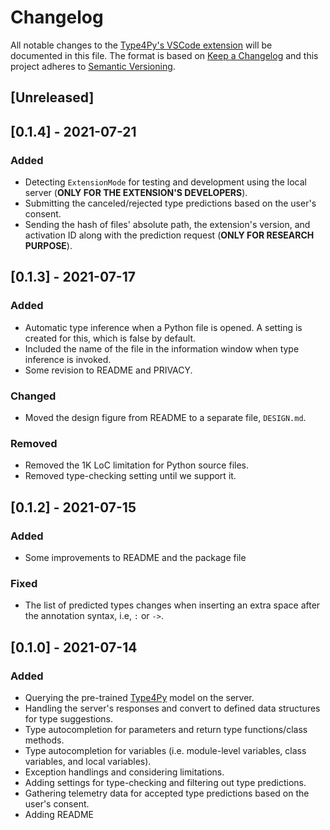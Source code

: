 # Changelog
All notable changes to the [Type4Py's VSCode extension](https://github.com/saltudelft/type4py-vscode-ext) will be documented in this file. The format is based on [Keep a Changelog](http://keepachangelog.com/en/1.0.0/) and this project adheres to [Semantic Versioning](http://semver.org/spec/v2.0.0.html).

## [Unreleased]

## [0.1.4] - 2021-07-21
### Added
- Detecting `ExtensionMode` for testing and development using the local server (**ONLY FOR THE EXTENSION'S DEVELOPERS**).
- Submitting the canceled/rejected type predictions based on the user's consent.
- Sending the hash of files' absolute path, the extension's version, and activation ID along with the prediction request (**ONLY FOR RESEARCH PURPOSE**).

## [0.1.3] - 2021-07-17
### Added
- Automatic type inference when a Python file is opened. A setting is created for this, which is false by default.
- Included the name of the file in the information window when type inference is invoked.
- Some revision to README and PRIVACY.

### Changed
- Moved the design figure from README to a separate file, `DESIGN.md`.

### Removed
- Removed the 1K LoC limitation for Python source files.
- Removed type-checking setting until we support it.

## [0.1.2] - 2021-07-15
### Added
- Some improvements to README and the package file

### Fixed
- The list of predicted types changes when inserting an extra space after the annotation syntax, i.e, `:` or `->`.


## [0.1.0] - 2021-07-14
### Added
- Querying the pre-trained [Type4Py](https://github.com/saltudelft/type4py) model on the server.
- Handling the server's responses and convert to defined data structures for type suggestions.
- Type autocompletion for parameters and return type functions/class methods.
- Type autocompletion for variables (i.e. module-level variables, class variables, and local variables).
- Exception handlings and considering limitations.
- Adding settings for type-checking and filtering out type predictions.
- Gathering telemetry data for accepted type predictions based on the user's consent.
- Adding README

